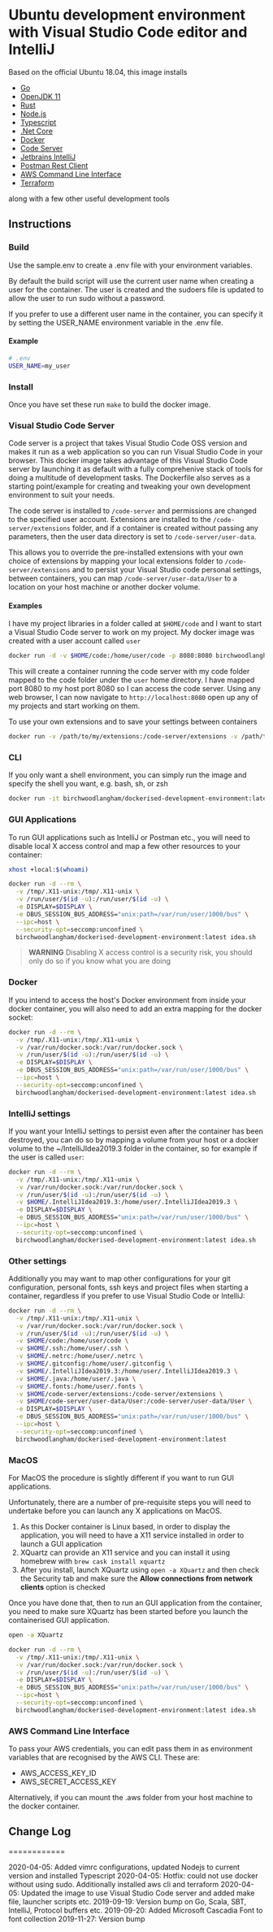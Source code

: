 # Ubuntu development environment with Visual Studio Code editor and IntelliJ

Based on the official Ubuntu 18.04, this image installs

- [Go](https://golang.org)
- [OpenJDK 11](https://openjdk.java.net/)
- [Rust](https://www.rust-lang.org/)
- [Node.js](https://nodejs.org/en/)
- [Typescript](https://www.typescriptlang.org/)
- [.Net Core](https://dotnet.microsoft.com/)
- [Docker](https://www.docker.com/)
- [Code Server](https://github.com/cdr/code-server)
- [Jetbrains IntelliJ](https://www.jetbrains.com/idea/)
- [Postman Rest Client](https://www.postman.com/)
- [AWS Command Line Interface](https://aws.amazon.com/cli/)
- [Terraform](https://www.terraform.io/)

along with a few other useful development tools

## Instructions

### Build

Use the sample.env to create a .env file with your environment variables.

By default the build script will use the current user name when creating a user for the container. The user is created and the sudoers file is updated to allow the user to run sudo without a password.

If you prefer to use a different user name in the container, you can specify it by setting the USER_NAME environment variable in the .env file.

#### Example

```bash
# .env
USER_NAME=my_user
```

### Install

Once you have set these run `make` to build the docker image.

### Visual Studio Code Server

Code server is a project that takes Visual Studio Code OSS version and makes it run as a web application so you can run Visual Studio Code in your browser. This docker image takes advantage of this Visual Studio Code server by launching it as default with a fully comprehenive stack of tools for doing a multitude of development tasks. The Dockerfile also serves as a starting point/example for creating and tweaking your own development environment to suit your needs.

The code server is installed to `/code-server` and permissions are changed to the specified user account. Extensions are installed to the `/code-server/extensions` folder, and if a container is created without passing any parameters, then the user data directory is set to `/code-server/user-data`.

This allows you to override the pre-installed extensions with your own choice of extensions by mapping your local extensions folder to `/code-server/extensions` and to persist your Visual Studio code personal settings, between containers, you can map `/code-server/user-data/User` to a location on your host machine or another docker volume.

#### Examples

I have my project libraries in a folder called at `$HOME/code` and I want to start a Visual Studio Code server to work on my project. My docker image was created with a user account called `user`

```bash
docker run -d -v $HOME/code:/home/user/code -p 8080:8080 birchwoodlangham/dockerised-development-environment:latest
```

This will create a container running the code server with my code folder mapped to the code folder under the `user` home directory. I have mapped port 8080 to my host port 8080 so I can access the code server. Using any web browser, I can now navigate to `http://localhost:8080` open up any of my projects and start working on them.

To use your own extensions and to save your settings between containers

```bash
docker run -v /path/to/my/extensions:/code-server/extensions -v /path/to/my/config:/code-server/user-data/User -p 8080:8080 birchwoodlangham/dockerised-development-environment:latest
```

### CLI

If you only want a shell environment, you can simply run the image and specify the shell you want, e.g. bash, sh, or zsh

```bash
docker run -it birchwoodlangham/dockerised-development-environment:latest zsh
```

### GUI Applications

To run GUI applications such as IntelliJ or Postman etc., you will need to disable local X access control and map a few other resources to your container:

```bash
xhost +local:$(whoami)

docker run -d --rm \
  -v /tmp/.X11-unix:/tmp/.X11-unix \
  -v /run/user/$(id -u):/run/user/$(id -u) \
  -e DISPLAY=$DISPLAY \
  -e DBUS_SESSION_BUS_ADDRESS="unix:path=/var/run/user/1000/bus" \
  --ipc=host \
  --security-opt=seccomp:unconfined \
  birchwoodlangham/dockerised-development-environment:latest idea.sh
```

> **WARNING** Disabling X access control is a security risk, you should only do so if you know what you are doing

### Docker

If you intend to access the host's Docker environment from inside your docker container, you will also need to add an extra mapping for the docker socket:

```bash
docker run -d --rm \
  -v /tmp/.X11-unix:/tmp/.X11-unix \
  -v /var/run/docker.sock:/var/run/docker.sock \
  -v /run/user/$(id -u):/run/user/$(id -u) \
  -e DISPLAY=$DISPLAY \
  -e DBUS_SESSION_BUS_ADDRESS="unix:path=/var/run/user/1000/bus" \
  --ipc=host \
  --security-opt=seccomp:unconfined \
  birchwoodlangham/dockerised-development-environment:latest idea.sh
```

### IntelliJ settings

If you want your IntelliJ settings to persist even after the container has been destroyed, you can do so by mapping a volume from your host or a docker volume to the ~/IntelliJIdea2019.3 folder in the container, so for example if the user is called `user`:

```bash
docker run -d --rm \
  -v /tmp/.X11-unix:/tmp/.X11-unix \
  -v /var/run/docker.sock:/var/run/docker.sock \
  -v /run/user/$(id -u):/run/user/$(id -u) \
  -v $HOME/.IntelliJIdea2019.3:/home/user/.IntelliJIdea2019.3 \
  -e DISPLAY=$DISPLAY \
  -e DBUS_SESSION_BUS_ADDRESS="unix:path=/var/run/user/1000/bus" \
  --ipc=host \
  --security-opt=seccomp:unconfined \
  birchwoodlangham/dockerised-development-environment:latest idea.sh
```

### Other settings

Additionally you may want to map other configurations for your git configuration, personal fonts, ssh keys and project files when starting a container, regardless if you prefer to use Visual Studio Code or IntelliJ:

```bash
docker run -d --rm \
  -v /tmp/.X11-unix:/tmp/.X11-unix \
  -v /var/run/docker.sock:/var/run/docker.sock \
  -v /run/user/$(id -u):/run/user/$(id -u) \
  -v $HOME/code:/home/user/code \
  -v $HOME/.ssh:/home/user/.ssh \
  -v $HOME/.netrc:/home/user/.netrc \
  -v $HOME/.gitconfig:/home/user/.gitconfig \
  -v $HOME/.IntelliJIdea2019.3:/home/user/.IntelliJIdea2019.3 \
  -v $HOME/.java:/home/user/.java \
  -v $HOME/.fonts:/home/user/.fonts \
  -v $HOME/code-server/extensions:/code-server/extensions \
  -v $HOME/code-server/user-data/User:/code-server/user-data/User \
  -e DISPLAY=$DISPLAY \
  -e DBUS_SESSION_BUS_ADDRESS="unix:path=/var/run/user/1000/bus" \
  --ipc=host \
  --security-opt=seccomp:unconfined \
  birchwoodlangham/dockerised-development-environment:latest
```

### MacOS

For MacOS the procedure is slightly different if you want to run GUI applications.

Unfortunately, there are a number of pre-requisite steps you will need to undertake before you can launch any X applications on MacOS.

1. As this Docker container is Linux based, in order to display the application, you will need to have a X11 service installed in order to launch a GUI application
2. XQuartz can provide an X11 service and you can install it using homebrew with ```brew cask install xquartz```
3. After you install, launch XQuartz using ```open -a XQuartz``` and then check the Security tab and make sure the **Allow connections from network clients** option is checked

Once you have done that, then to run an GUI application from the container, you need to make sure XQuartz has been started before you launch the containerised GUI application.

```bash
open -a XQuartz

docker run -d --rm \
  -v /tmp/.X11-unix:/tmp/.X11-unix \
  -v /var/run/docker.sock:/var/run/docker.sock \
  -v /run/user/$(id -u):/run/user/$(id -u) \
  -e DISPLAY=$DISPLAY \
  -e DBUS_SESSION_BUS_ADDRESS="unix:path=/var/run/user/1000/bus" \
  --ipc=host \
  --security-opt=seccomp:unconfined \
  birchwoodlangham/dockerised-development-environment:latest idea.sh
```

### AWS Command Line Interface

To pass your AWS credentials, you can edit pass them in as environment variables that are recognised by the AWS CLI. These are:

- AWS_ACCESS_KEY_ID
- AWS_SECRET_ACCESS_KEY

Alternatively, if you can mount the .aws folder from your host machine to the docker container.

## Change Log

============

2020-04-05: Added vimrc configurations, updated Nodejs to current version and installed Typescript
2020-04-05: Hotfix: could not use docker without using sudo. Additionally installed aws cli and terraform
2020-04-05: Updated the image to use Visual Studio Code server and added make file, launcher scripts etc.
2019-09-19: Version bump on Go, Scala, SBT, IntelliJ, Protocol buffers etc.
2019-09-20: Added Microsoft Cascadia Font to font collection
2019-11-27: Version bump

